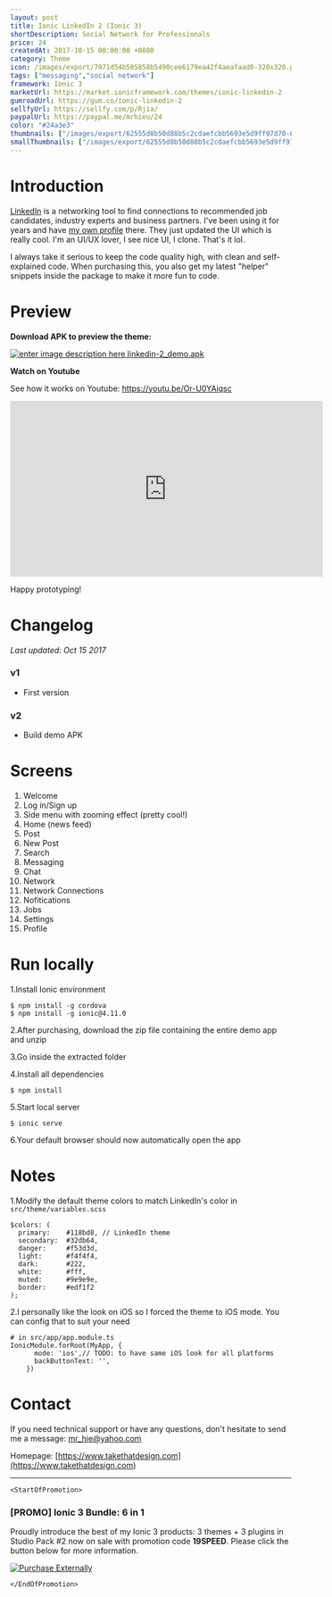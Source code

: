 ```yaml
---
layout: post
title: Ionic LinkedIn 2 (Ionic 3)
shortDescription: Social Network for Professionals 
price: 24
createdAt: 2017-10-15 00:00:00 +0800
category: Theme
icon: /images/export/7971d54b505858b5490cee6179ea42f4aeafaad0-320x320.png
tags: ["messaging","social network"]
framework: Ionic 3
marketUrl: https://market.ionicframework.com/themes/ionic-linkedin-2
gumroadUrl: https://gum.co/ionic-linkedin-2
sellfyUrl: https://sellfy.com/p/Rjia/
paypalUrl: https://paypal.me/mrhieu/24
color: "#24a3e3"
thumbnails: ["/images/export/62555d8b50d88b5c2cdaefcbb5693e5d9ff97d70-665x1182.jpg","/images/export/66d7a2c618829f89efe4c0d16d2d2ebc3d889fcd-665x1182.jpg","/images/export/5bdf3ceeeaf01c3cdcde5ec2aae499e2dd69b393-665x1182.jpg","/images/export/575bb95bd2cffc3cbd32804f422d5edfac482eab-665x1182.jpg","/images/export/a013cac5579046c7640ed349e9d752b14c020f4b-665x1182.jpg"]
smallThumbnails: ["/images/export/62555d8b50d88b5c2cdaefcbb5693e5d9ff97d70-665x1182.jpg","/images/export/66d7a2c618829f89efe4c0d16d2d2ebc3d889fcd-665x1182.jpg","/images/export/5bdf3ceeeaf01c3cdcde5ec2aae499e2dd69b393-665x1182.jpg"]
---
```


# Introduction

[LinkedIn](https://www.linkedin.com/) is a networking tool to find connections to recommended job candidates, industry experts and business partners. I've been using it for years and have [my own profile](https://linkedin.com/in/hieupv) there. They just updated the UI which is really cool. I'm an UI/UX lover, I see nice UI, I clone. That's it lol.

I always take it serious to keep the code quality high, with clean and self-explained code. When purchasing this, you also get my latest "helper" snippets inside the package to make it more fun to code.


# Preview



**Download APK to preview the theme:** 

[![enter image description here](https://lh3.googleusercontent.com/MIkXV-iIhrxPG5tZn8QTglczrISwLwebr8QmCKcJFN6NL0eNLf5GqWltrefAZwzAwh2r4RPk=w96-h96-e365)
linkedin-2_demo.apk](http://bit.ly/2AsfK70)


**Watch on Youtube**

See how it works on Youtube: https://youtu.be/Or-U0YAiqsc

<iframe width="560" height="315" src="https://www.youtube.com/embed/Or-U0YAiqsc" frameborder="0" allow="accelerometer; autoplay; encrypted-media; gyroscope; picture-in-picture" allowfullscreen></iframe>


Happy prototyping!


# Changelog

*Last updated: Oct 15 2017*

### v1

* First version

### v2

* Build demo APK


# Screens

1. Welcome
2. Log in/Sign up
3. Side menu with zooming effect (pretty cool!)
4. Home (news feed)
5. Post
6. New Post
7. Search
8. Messaging
9. Chat
10. Network
11. Network Connections 
12. Nofitications
13. Jobs
14. Settings
15. Profile

# Run locally
1.Install Ionic environment

```
$ npm install -g cordova
$ npm install -g ionic@4.11.0
```

2.After purchasing, download the zip file containing the entire demo app and unzip

3.Go inside the extracted folder

4.Install all dependencies

```
$ npm install
```

5.Start local server
```
$ ionic serve
```

6.Your default browser should now automatically open the app


# Notes

1.Modify the default theme colors to match LinkedIn's color in `src/theme/variables.scss`
```
$colors: (
  primary:    #118bd8, // LinkedIn theme
  secondary:  #32db64,
  danger:     #f53d3d,
  light:      #f4f4f4,
  dark:       #222,
  white:      #fff,
  muted:      #9e9e9e,
  border:     #edf1f2
);
```
2.I personally like the look on iOS so I forced the theme to iOS mode. You can config that to suit your need

```
# in src/app/app.module.ts
IonicModule.forRoot(MyApp, {
      mode: 'ios',// TODO: to have same iOS look for all platforms
      backButtonText: '',
    })
```


# Contact
If you need technical support or have any questions, don't hesitate to send me a message: [mr_hie@yahoo.com](mailto:mr_hie@yahoo.com)

Homepage: [https://www.takethatdesign.com](https://www.takethatdesign.com)


------------------

`<StartOfPromotion>`
### [PROMO] Ionic 3 Bundle: 6 in 1
Proudly introduce the best of my Ionic 3 products: 3 themes + 3 plugins in Studio Pack #2  now on sale with promotion code **19SPEED**. Please click the button below for more information.

[![Purchase Externally](http://bit.ly/2E4p4z3)](https://gum.co/ionic3-ui-bundle)

`</EndOfPromotion>`